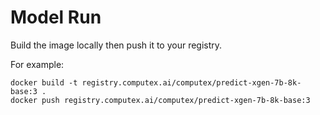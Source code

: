 # Model Run

Build the image locally then push it to your registry.

For example:
```
docker build -t registry.computex.ai/computex/predict-xgen-7b-8k-base:3 .
docker push registry.computex.ai/computex/predict-xgen-7b-8k-base:3 
```

